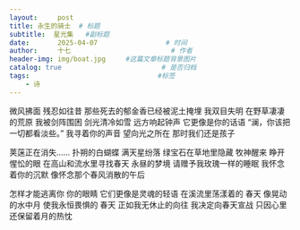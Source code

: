 ```yaml
---
layout:     post                       
title: 永生的骑士  # 标题
subtitle:  星光集   #副标题
date:       2025-04-07                 # 时间
author:     十七                         # 作者
header-img: img/boat.jpg     #这篇文章标题背景图片
catalog: true                         # 是否归档
tags:                                #标签
    - 诗
---
```

微风拂面 残忍如往昔
那些死去的郁金香已经被泥土掩埋
我双目失明
在野草凄凄的荒原
我被剑阵围困 剑光清冷如雪
远方响起钟声 它更像是你的话语
“澜，你该把一切都看淡些。”
我寻着你的声音 望向光之所在
那时我们还是孩子

荚蒾正在消失……
扑朔的白蝴蝶
满天星纷落
绿宝石在草地里隐藏
牧神醒来 睁开惺忪的眼
在高山和流水里寻找春天
永昼的梦境
请赠予我玫瑰一样的睡眠
我怀念着你的沉默
像怀念那个春风消散的午后

怎样才能逃离你
你的眼睛
它们更像是灵魂的轻语
在溪流里荡漾着的
春天
像晃动的水中月
使我永恒畏惧的
春天
正如我无休止的向往
我决定向春天宣战
只因心里还保留着月的热忱

